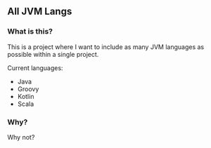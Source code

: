 All JVM Langs
---

### What is this?
This is a project where I want to include as many JVM languages as possible within a single project.

Current languages:
 - Java
 - Groovy
 - Kotlin
 - Scala

### Why?
Why not?
